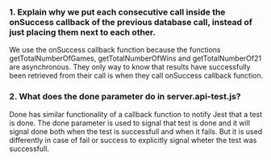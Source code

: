 ### 1. Explain why we put each consecutive call inside the onSuccess callback of the previous database call, instead of just placing them next to each other.

We use the onSuccess callback function because the functions getTotalNumberOfGames, getTotalNumberOfWins and getTotalNumberOf21 are asynchronous. They only way to know that results have successfully been retrieved from their call is when they call onSuccess callback function.

### 2. What does the done parameter do in server.api-test.js?

Done has similar functionality of a callback function to notify Jest that a test is done. The done parameter is used to signal that test is done and it will signal done both when the test is successfull and when it fails. But it is used differently in case of fail or success to explicitly signal wheter the test was successfull.
